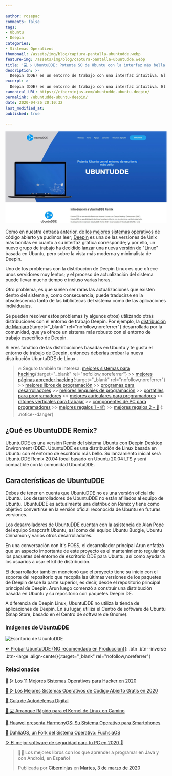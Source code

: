 ```yaml
---

author: rosepac
comments: false
tags:
- Ubuntu
- Deepin
categories:
- Sistemas Operativos
thumbnail: /assets/img/blog/captura-pantalla-ubuntudde.webp
feature-img: /assets/img/blog/captura-pantalla-ubuntudde.webp
title: '💻 ▷ UbuntuDDE: Potente SO de Ubuntu con la interfaz más bella de Deepin'
description: >-
  Deepin (DDE) es un entorno de trabajo con una interfaz intuitiva. El proyecto UbuntuDDE combina el poder de Ubuntu con la belleza de Deepin.
excerpt: >-
  Deepin (DDE) es un entorno de trabajo con una interfaz intuitiva. El proyecto UbuntuDDE combina el poder de Ubuntu con la belleza de Deepin.
canonical_URL: https://ciberninjas.com/ubuntudde-ubuntu-deepin/
permalink: /ubuntudde-ubuntu-deepin/
date: 2020-04-26 20:10:32
last_modified_at: 
published: true

---
```


![Deepin (DDE) es un entorno de trabajo con una interfaz intuitiva. El proyecto UbuntuDDE combina el poder de Ubuntu con la belleza de Deepin](/assets/img/blog/captura-pantalla-ubuntudde.webp "Deepin (DDE) es un entorno de trabajo con una interfaz intuitiva. El proyecto UbuntuDDE combina el poder de Ubuntu con la belleza de Deepin")

<!-- https://www.comss.ru/page.php?id=7290 -->

Como en nuestra entrada anterior, de [los mejores sistemas operativos](/los-mejores-sistemas-operativos-gratis/) de código abierto  ya pudimos leer; [Deepin](/7-mejores-distribuciones-escritorio-para-principiantes/#6-deepin) es una de las versiones de Unix más bonitas en cuanto a su interfaz gráfica corresponde; y por ello, un nuevo grupo de trabajo ha decidido lanzar una nueva versión de "Linux" basada en Ubuntu, pero sobre la vista más moderna y minimalista de Deepin.

Uno de los problemas con la distribución de Deepin Linux es que ofrece unos servidores muy lentos; y el proceso de actualización del sistema puede llevar mucho tiempo e incluso varias horas.

Otro problema, es que suelen ser raras las actualizaciones que existen dentro del sistema y, como consecuencia, puede traducirse en la obsolescencia tanto de las bibliotecas del sistema como de las aplicaciones individuales.

Se pueden resolver estos problemas (y algunos otros) utilizando otras distribuciones con el entorno de trabajo Deepin. Por ejemplo, la [distribución de Manjaro](https://forum.manjaro.org/t/manjaro-deepin-18-0-2-released/70575){:target="_blank" rel="nofollow,noreferrer"} desarrollada por la comunidad, que ya ofrece un sistema más robusto con el entorno de trabajo específico de Deepin.

Si eres fanático de las distribuciones basadas en Ubuntu y te gusta el entorno de trabajo de Deepin, entonces deberías probar la nueva distribución UbuntuDDE de Linux .

> 🔥 Seguro también te interesa: [mejores sistemas para hacking](/7-mejores-distribuciones-escritorio-para-principiantes/){:target="_blank" rel="nofollow,noreferrer"} >> [mejores páginas aprender hacking](https://steemit.com/hive-154806/@rosepac/12-1-mejores-paginas-web-en-las-que-aprender-hacking-etico-12-1-best-websites-to-learn-ethical-hacking){:target="_blank" rel="nofollow,noreferrer"} >> [mejores libros de programación](/programar/) >> [programas para desarrolladores](/7-mejores-distribuciones-escritorio-para-principiantes/) >> [mejores lenguajes de programación](/15-mejores-lenguajes-programacion/) >> [portátiles para programadores]() >> [mejores auriculares para programadores](/auriculares-dise%C3%B1o/) >> [ratones verticales para trabajar](/teclados-ratones-dise%C3%B1o/) >> [componentes de PC para programadores](/ordenadores-componentes/) >> [mejores regalos 1 - 📦](/black-friday-amazon/) >> [mejores regalos 2 - 🎁](/prime-day-amazon/)
{: .notice--danger}

## **¿Qué es UbuntuDDE Remix?**

UbuntuDDE es una versión Remix del sistema Ubuntu con Deepin Desktop Environment (DDE). UbuntuDDE es una distribución de Linux basada en Ubuntu con el entorno de escritorio más bello. Su lanzamiento inicial será UbuntuDDE Remix 20.04 focal basado en Ubuntu 20.04 LTS y será compatible con la comunidad UbuntuDDE.

## **Características de UbuntuDDE**

Debes de tener en cuenta que UbuntuDDE no es una versión oficial de Ubuntu. Los desarrolladores de UbuntuDDE no están afiliados al equipo de Ubuntu. UbuntuDDE es actualmente una distribución Remix y tiene como objetivo convertirse en la versión oficial reconocida de Ubuntu en futuras versiones.

Los desarrolladores de UbuntuDDE cuentan con la asistencia de Alan Pope del equipo Snapcraft Ubuntu, así como del equipo Ubuntu Budgie, Ubuntu Cinnamon y varios otros desarrolladores.

En una conversación con It's FOSS, el desarrollador principal Arun enfatizó que un aspecto importante de este proyecto es el mantenimiento regular de los paquetes del entorno de escritorio DDE para Ubuntu, así como ayudar a los usuarios a usar el kit de distribución.

El desarrollador también mencionó que el proyecto tiene su inicio con el soporte del repositorio que recopila las últimas versiones de los paquetes de Deepin desde la parte superior, es decir, desde el repositorio principal principal de Deepin. Arun luego comenzó a construir una distribución basada en Ubuntu y su repositorio con paquetes Deepin DE.

A diferencia de Deepin Linux, UbuntuDDE no utiliza la tienda de aplicaciones de Deepin. En su lugar, utiliza el Centro de software de Ubuntu (Snap Store, basado en el Centro de software de Gnome).
<!-- contenido -->

### **Imágenes de UbuntuDDE**

![Escritorio de UbuntuDDE](https://websetnet.b-cdn.net/wp-content/uploads/2020/04/ubuntu-deepin-edition-screenshot.jpg "Escritorio de UbuntuDDE")

[⏩ Probar UbuntuDDE (NO recomendado en Producción)](https://ubuntudde.com/download/){: .btn .btn--inverse .btn--large .align-center}{:target="_blank" rel="nofollow,noreferrer"}

### Relacionados

[🥇 ▷ Los 11 Mejores Sistemas Operativos para Hacker en 2020](/7-mejores-distribuciones-escritorio-para-principiantes/)

[🥇 ▷ Los Mejores Sistemas Operativos de Código Abierto Gratis en 2020](/los-mejores-sistemas-operativos-gratis/)

[🥊 Guía de Autodefensa Digital](/eff/autodefensa/)

[📰 💻 Arranque Rápido para el Kernel de Linux en Camino](/arranque-rápido-para-el-kernel-de-linux-en-camino/)

[📲 Huawei presenta HarmonyOS: Su Sistema Operativo para Smartphones](/huawei-presenta-harmonyos-su-sistema-operativo-para-smartphones/)

[📲 DahliaOS, un Fork del Sistema Operativo: FuchsiaOS](/dahliaos-un-fork-del-sistema-operativo-fuchsiaos)

[▷ El mejor software de seguridad para tu PC en 2020 🔐](/el-mejor-software-de-seguridad-para-tu-pc/)

<div class="fb-post" data-href="https://www.facebook.com/ciberninjas/posts/1331109157075936" data-width="850" data-show-text="true"><blockquote cite="https://developers.facebook.com/ciberninjas/posts/1331109157075936" class="fb-xfbml-parse-ignore"><p>👨‍💻 Los mejores libros con los que aprender a programar en Java y con Android, en Español</p>Publicada por <a href="https://www.facebook.com/ciberninjas/">Ciberninjas</a> en&nbsp;<a href="https://developers.facebook.com/ciberninjas/posts/1331109157075936">Martes, 3 de marzo de 2020</a></blockquote></div>
